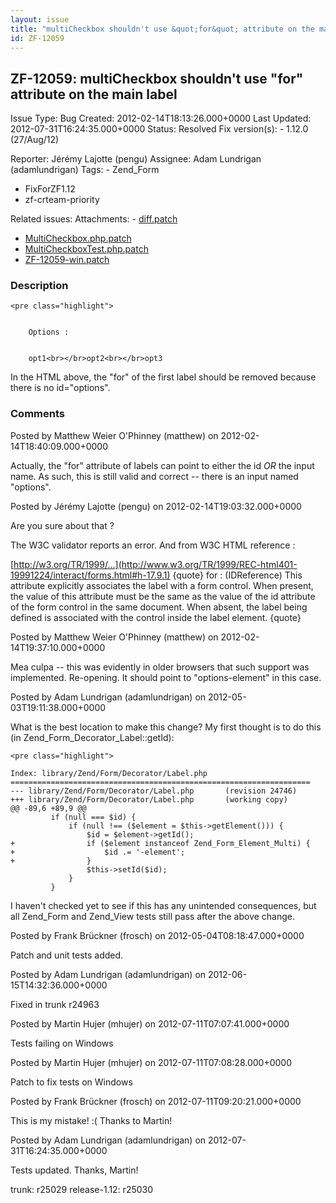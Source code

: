 ```yaml
---
layout: issue
title: "multiCheckbox shouldn't use &quot;for&quot; attribute on the main label"
id: ZF-12059
---
```


ZF-12059: multiCheckbox shouldn't use "for" attribute on the main label
-----------------------------------------------------------------------

 Issue Type: Bug Created: 2012-02-14T18:13:26.000+0000 Last Updated: 2012-07-31T16:24:35.000+0000 Status: Resolved Fix version(s): - 1.12.0 (27/Aug/12)
 
 Reporter:  Jérémy Lajotte (pengu)  Assignee:  Adam Lundrigan (adamlundrigan)  Tags: - Zend\_Form
- FixForZF1.12
- zf-crteam-priority
 
 Related issues: 
 Attachments: - [diff.patch](/issues/secure/attachment/14928/diff.patch)
- [MultiCheckbox.php.patch](/issues/secure/attachment/15049/MultiCheckbox.php.patch)
- [MultiCheckboxTest.php.patch](/issues/secure/attachment/15050/MultiCheckboxTest.php.patch)
- [ZF-12059-win.patch](/issues/secure/attachment/15153/ZF-12059-win.patch)
 
### Description

 
    <pre class="highlight">


        Options :
      
      
        opt1<br></br>opt2<br></br>opt3
      

In the HTML above, the "for" of the first label should be removed because there is no id="options".

 

 

### Comments

Posted by Matthew Weier O'Phinney (matthew) on 2012-02-14T18:40:09.000+0000

Actually, the "for" attribute of labels can point to either the id _OR_ the input name. As such, this is still valid and correct -- there is an input named "options".

 

 

Posted by Jérémy Lajotte (pengu) on 2012-02-14T19:03:32.000+0000

Are you sure about that ?

The W3C validator reports an error. And from W3C HTML reference :

[http://w3.org/TR/1999/…](http://www.w3.org/TR/1999/REC-html401-19991224/interact/forms.html#h-17.9.1) {quote} for : (IDReference) This attribute explicitly associates the label with a form control. When present, the value of this attribute must be the same as the value of the id attribute of the form control in the same document. When absent, the label being defined is associated with the control inside the label element. {quote}

 

 

Posted by Matthew Weier O'Phinney (matthew) on 2012-02-14T19:37:10.000+0000

Mea culpa -- this was evidently in older browsers that such support was implemented. Re-opening. It should point to "options-element" in this case.

 

 

Posted by Adam Lundrigan (adamlundrigan) on 2012-05-03T19:11:38.000+0000

What is the best location to make this change? My first thought is to do this (in Zend\_Form\_Decorator\_Label::getId):

 
    <pre class="highlight">
    
    Index: library/Zend/Form/Decorator/Label.php
    ===================================================================
    --- library/Zend/Form/Decorator/Label.php       (revision 24746)
    +++ library/Zend/Form/Decorator/Label.php       (working copy)
    @@ -89,6 +89,9 @@
             if (null === $id) {
                 if (null !== ($element = $this->getElement())) {
                     $id = $element->getId();
    +                if ($element instanceof Zend_Form_Element_Multi) {
    +                    $id .= '-element';
    +                }
                     $this->setId($id);
                 }
             }


I haven't checked yet to see if this has any unintended consequences, but all Zend\_Form and Zend\_View tests still pass after the above change.

 

 

Posted by Frank Brückner (frosch) on 2012-05-04T08:18:47.000+0000

Patch and unit tests added.

 

 

Posted by Adam Lundrigan (adamlundrigan) on 2012-06-15T14:32:36.000+0000

Fixed in trunk r24963

 

 

Posted by Martin Hujer (mhujer) on 2012-07-11T07:07:41.000+0000

Tests failing on Windows

 

 

Posted by Martin Hujer (mhujer) on 2012-07-11T07:08:28.000+0000

Patch to fix tests on Windows

 

 

Posted by Frank Brückner (frosch) on 2012-07-11T09:20:21.000+0000

This is my mistake! :( Thanks to Martin!

 

 

Posted by Adam Lundrigan (adamlundrigan) on 2012-07-31T16:24:35.000+0000

Tests updated. Thanks, Martin!

trunk: r25029 release-1.12: r25030

 

 